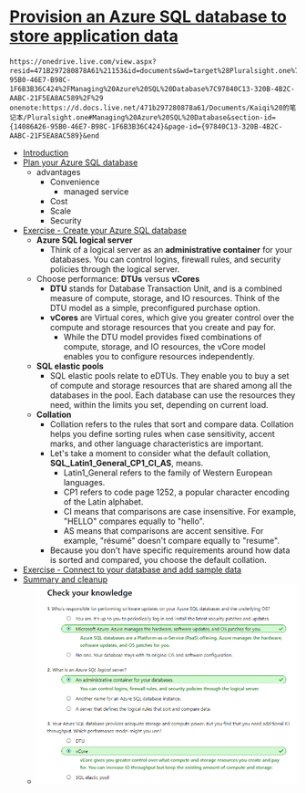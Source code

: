 # [Provision an Azure SQL database to store application data](https://docs.microsoft.com/en-au/learn/modules/provision-azure-sql-db/index)

```
https://onedrive.live.com/view.aspx?resid=471B297280878A61%21153&id=documents&wd=target%28Pluralsight.one%7C14086A26-95B0-46E7-B98C-1F6B3B36C424%2FManaging%20Azure%20SQL%20Database%7C97840C13-320B-4B2C-AABC-21F5EA8AC589%2F%29
onenote:https://d.docs.live.net/471b297280878a61/Documents/Kaiqi%20的笔记本/Pluralsight.one#Managing%20Azure%20SQL%20Database&section-id={14086A26-95B0-46E7-B98C-1F6B3B36C424}&page-id={97840C13-320B-4B2C-AABC-21F5EA8AC589}&end
```
- [Introduction](https://docs.microsoft.com/en-au/learn/modules/provision-azure-sql-db/1-introduction)
- [Plan your Azure SQL database](https://docs.microsoft.com/en-au/learn/modules/provision-azure-sql-db/2-plan-your-database)
  - advantages
    - Convenience
      - managed service
    - Cost
    - Scale
    - Security
- [Exercise - Create your Azure SQL database](https://docs.microsoft.com/en-au/learn/modules/provision-azure-sql-db/3-create-your-database)
  - **Azure SQL logical server**
    - Think of a logical server as an **administrative container** for your databases. You can control logins, firewall rules, and security policies through the logical server.
  - Choose performance: **DTUs** versus **vCores**
    - **DTU** stands for Database Transaction Unit, and is a combined measure of compute, storage, and IO resources. Think of the DTU model as a simple, preconfigured purchase option.
    - **vCores** are Virtual cores, which give you greater control over the compute and storage resources that you create and pay for.
      - While the DTU model provides fixed combinations of compute, storage, and IO resources, the vCore model enables you to configure resources independently.
  - **SQL elastic pools**
    - SQL elastic pools relate to eDTUs. They enable you to buy a set of compute and storage resources that are shared among all the databases in the pool. Each database can use the resources they need, within the limits you set, depending on current load.
  - **Collation**
    - Collation refers to the rules that sort and compare data. Collation helps you define sorting rules when case sensitivity, accent marks, and other language characteristics are important.
    - Let's take a moment to consider what the default collation, **SQL_Latin1_General_CP1_CI_AS**, means.
      - Latin1_General refers to the family of Western European languages.
      - CP1 refers to code page 1252, a popular character encoding of the Latin alphabet.
      - CI means that comparisons are case insensitive. For example, "HELLO" compares equally to "hello".
      - AS means that comparisons are accent sensitive. For example, "résumé" doesn't compare equally to "resume".
    - Because you don't have specific requirements around how data is sorted and compared, you choose the default collation.
- [Exercise - Connect to your database and add sample data](https://docs.microsoft.com/en-au/learn/modules/provision-azure-sql-db/4-connect-add-data)
- [Summary and cleanup](https://docs.microsoft.com/en-au/learn/modules/provision-azure-sql-db/5-summary)
  - ![](2019-11-16-23-51-43.png)